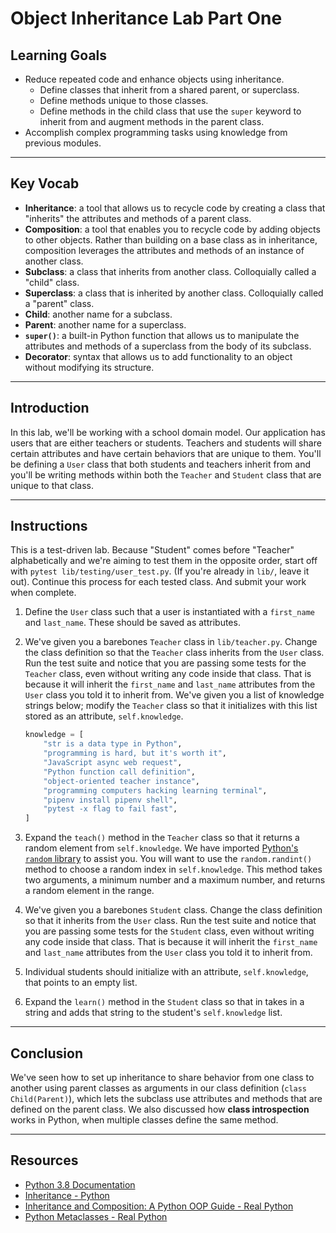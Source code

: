 # Object Inheritance Lab Part One

## Learning Goals

- Reduce repeated code and enhance objects using inheritance.
  - Define classes that inherit from a shared parent, or superclass.
  - Define methods unique to those classes.
  - Define methods in the child class that use the `super` keyword to inherit
    from and augment methods in the parent class.
- Accomplish complex programming tasks using knowledge from previous modules.

***

## Key Vocab

- **Inheritance**: a tool that allows us to recycle code by creating a class
that "inherits" the attributes and methods of a parent class.
- **Composition**: a tool that enables you to recycle code by adding objects to
other objects. Rather than building on a base class as in inheritance,
composition leverages the attributes and methods of an instance of another class.
- **Subclass**: a class that inherits from another class. Colloquially called
a "child" class.
- **Superclass**: a class that is inherited by another class. Colloquially
called a "parent" class.
- **Child**: another name for a subclass.
- **Parent**: another name for a superclass.
- **`super()`**: a built-in Python function that allows us to manipulate the
attributes and methods of a superclass from the body of its subclass.
- **Decorator**: syntax that allows us to add functionality to an object
without modifying its structure.

***

## Introduction

In this lab, we'll be working with a school domain model. Our application has
users that are either teachers or students. Teachers and students will share
certain attributes and have certain behaviors that are unique to them. You'll be
defining a `User` class that both students and teachers inherit from and you'll
be writing methods within both the `Teacher` and `Student` class that are unique
to that class.

***

## Instructions

This is a test-driven lab. Because "Student" comes before "Teacher"
alphabetically and we're aiming to test them in the opposite order, start off
with `pytest lib/testing/user_test.py`. (If you're already in `lib/`, leave it
out). Continue this process for each tested class. And
submit your work when complete.

1. Define the `User` class such that a user is instantiated with a
   `first_name` and `last_name`. These should be saved as attributes.

2. We've given you a barebones `Teacher` class in `lib/teacher.py`. Change the
   class definition so that the `Teacher` class inherits from the `User` class.
   Run the test suite and notice that you are passing some tests for the
   `Teacher` class, even without writing any code inside that class. That is
   because it will inherit the `first_name` and `last_name` attributes from the
   `User` class you told it to inherit from. We've given you a list of
   knowledge strings below; modify the `Teacher` class so that it initializes
   with this list stored as an attribute, `self.knowledge`.

    ```py
    knowledge = [
        "str is a data type in Python",
        "programming is hard, but it's worth it",
        "JavaScript async web request",
        "Python function call definition",
        "object-oriented teacher instance",
        "programming computers hacking learning terminal",
        "pipenv install pipenv shell",
        "pytest -x flag to fail fast",
    ]
    ```

3. Expand the `teach()` method in the `Teacher` class so that it returns a
   random element from `self.knowledge`. We have imported [Python's `random`
   library](https://docs.python.org/3/library/random.html) to assist you. You
   will want to use the `random.randint()` method to choose a random index in
   `self.knowledge`. This method takes two arguments, a minimum number and a
   maximum number, and returns a random element in the range.

4. We've given you a barebones `Student` class. Change the class definition so
   that it inherits from the `User` class. Run the test suite and notice that
   you are passing some tests for the `Student` class, even without writing any
   code inside that class. That is because it will inherit the `first_name` and
   `last_name` attributes from the `User` class you told it to inherit from.

5. Individual students should initialize with an attribute, `self.knowledge`,
   that points to an empty list.

6. Expand the `learn()` method in the `Student` class so that in takes in a
   string and adds that string to the student's `self.knowledge` list.

***

## Conclusion

We've seen how to set up inheritance to share behavior from one class to another
using parent classes as arguments in our class definition
(`class Child(Parent)`), which lets the subclass use attributes and methods
that are defined on the parent class. We also discussed how **class
introspection** works in Python, when multiple classes define the same method.

***

## Resources

- [Python 3.8 Documentation](https://docs.python.org/3.8/)
- [Inheritance - Python](https://docs.python.org/3/tutorial/classes.html#inheritance)
- [Inheritance and Composition: A Python OOP Guide - Real Python](https://realpython.com/inheritance-composition-python/)
- [Python Metaclasses - Real Python](https://realpython.com/python-metaclasses)
